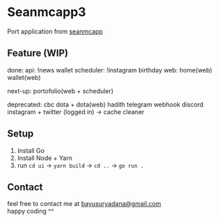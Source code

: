 # Seanmcapp3
Port application from [seanmcapp](https://github.com/bayusuryadana/seanmcapp)

## Feature (WIP)
done:
	api:
		!news
		wallet
	scheduler:
		!instagram
		birthday
	web:
		home(web)
		wallet(web)

next-up:
	portofolio(web + scheduler)

deprecated:
	cbc
	dota + dota(web)
	hadith
	telegram webhook
	discord
	instagram + twitter (logged in) -> cache cleaner

## Setup
1. Install Go
2. Install Node + Yarn
3. run `cd ui` -> `yarn build` -> `cd ..` -> `go run .`

## Contact
feel free to contact me at bayusuryadana@gmail.com  
happy coding ^^